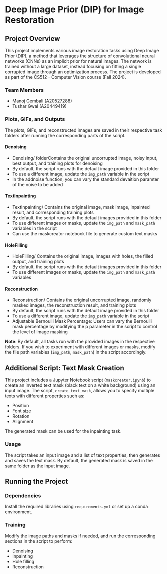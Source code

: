 # Deep Image Prior (DIP) for Image Restoration

## Project Overview
This project implements various image restoration tasks using Deep Image Prior (DIP), a method that leverages the structure of convolutional neural networks (CNNs) as an implicit prior for natural images. The network is trained without a large dataset, instead focusing on fitting a single corrupted image through an optimization process. The project is developed as part of the CS512 - Computer Vision course (Fall 2024).

### Team Members
- Manoj Gembali (A20527288)
- Tushar Gwal (A20449419)



### Plots, GIFs, and Outputs
The plots, GIFs, and reconstructed images are saved in their respective task folders after running the corresponding parts of the script.


#### Denoising
- Denoising/ folderContains the original uncorrupted image, noisy input, best output, and training plots for denoising
- By default, the script runs with the default image provided in this folder
- To use a different image, update the `img_path` variable in the script
- In the addnoise function, you can vary the standard devaition paramter of the noise to be added

#### TextInpainting
- TextInpainting/ Contains the original image, mask image, inpainted result, and corresponding training plots
- By default, the script runs with the default images provided in this folder
- To use different images or masks, update the `img_path` and `mask_path` variables in the script
- Can use the maskcreator notebook file to generate custom text masks

#### HoleFilling
- HoleFilling/ Contains the original image, images with holes, the filled output, and training plots
- By default, the script runs with the default images provided in this folder
- To use different images or masks, update the `img_path` and `mask_path` variables

#### Reconstruction
- Reconstruction/ Contains the original uncorrupted image, randomly masked images, the reconstruction result, and training plots
- By default, the script runs with the default image provided in this folder
- To use a different image, update the `img_path` variable in the script
- Adjustable Bernoulli Mask Percentage: Users can vary the Bernoulli mask percentage by modifying the p parameter in the script to control the level of image masking

**Note**: By default, all tasks run with the provided images in the respective folders. If you wish to experiment with different images or masks, modify the file path variables (`img_path`, `mask_path`) in the script accordingly.

## Additional Script: Text Mask Creation
This project includes a Jupyter Notebook script (`maskcreator.ipynb`) to create an inverted text mask (black text on a white background) using an input image. The script, `create_text_mask`, allows you to specify multiple texts with different properties such as:
- Position
- Font size
- Rotation
- Alignment

The generated mask can be used for the inpainting task.

### Usage
The script takes an input image and a list of text properties, then generates and saves the text mask. By default, the generated mask is saved in the same folder as the input image.

## Running the Project

### Dependencies
Install the required libraries using `requirements.yml` or set up a conda environment.

### Training
Modify the image paths and masks if needed, and run the corresponding sections in the script to perform:
- Denoising
- Inpainting
- Hole filling
- Reconstruction